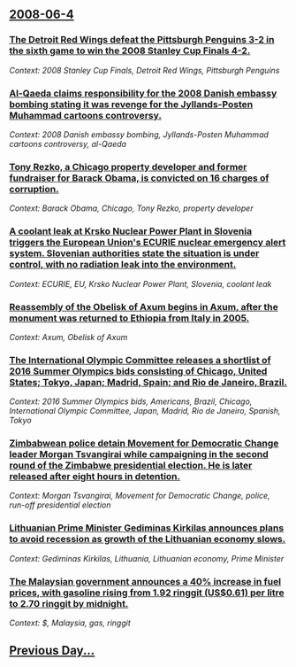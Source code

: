 ## [2008-06-4](/news/2008/06/4/index.md)

### [ The Detroit Red Wings defeat the Pittsburgh Penguins 3-2 in the sixth game to win the 2008 Stanley Cup Finals 4-2. ](/news/2008/06/4/the-detroit-red-wings-defeat-the-pittsburgh-penguins-3-2-in-the-sixth-game-to-win-the-2008-stanley-cup-finals-4-2.md)
_Context: 2008 Stanley Cup Finals, Detroit Red Wings, Pittsburgh Penguins_

### [ Al-Qaeda claims responsibility for the 2008 Danish embassy bombing stating it was revenge for the Jyllands-Posten Muhammad cartoons controversy. ](/news/2008/06/4/al-qaeda-claims-responsibility-for-the-2008-danish-embassy-bombing-stating-it-was-revenge-for-the-jyllands-posten-muhammad-cartoons-controv.md)
_Context: 2008 Danish embassy bombing, Jyllands-Posten Muhammad cartoons controversy, al-Qaeda_

### [ Tony Rezko, a Chicago property developer and former fundraiser for Barack Obama, is convicted on 16 charges of corruption. ](/news/2008/06/4/tony-rezko-a-chicago-property-developer-and-former-fundraiser-for-barack-obama-is-convicted-on-16-charges-of-corruption.md)
_Context: Barack Obama, Chicago, Tony Rezko, property developer_

### [ A coolant leak at Krsko Nuclear Power Plant in Slovenia triggers the European Union's ECURIE nuclear emergency alert system. Slovenian authorities state the situation is under control, with no radiation leak into the environment. ](/news/2008/06/4/a-coolant-leak-at-kra-ko-nuclear-power-plant-in-slovenia-triggers-the-european-union-s-ecurie-nuclear-emergency-alert-system-slovenian-aut.md)
_Context: ECURIE, EU, Krsko Nuclear Power Plant, Slovenia, coolant leak_

### [ Reassembly of the Obelisk of Axum begins in Axum, after the monument was returned to Ethiopia from Italy in 2005. ](/news/2008/06/4/reassembly-of-the-obelisk-of-axum-begins-in-axum-after-the-monument-was-returned-to-ethiopia-from-italy-in-2005.md)
_Context: Axum, Obelisk of Axum_

### [ The International Olympic Committee releases a shortlist of 2016 Summer Olympics bids consisting of Chicago, United States; Tokyo, Japan; Madrid, Spain; and Rio de Janeiro, Brazil. ](/news/2008/06/4/the-international-olympic-committee-releases-a-shortlist-of-2016-summer-olympics-bids-consisting-of-chicago-united-states-tokyo-japan-m.md)
_Context: 2016 Summer Olympics bids, Americans, Brazil, Chicago, International Olympic Committee, Japan, Madrid, Rio de Janeiro, Spanish, Tokyo_

### [ Zimbabwean police detain Movement for Democratic Change leader Morgan Tsvangirai while campaigning in the second round of the Zimbabwe presidential election. He is later released after eight hours in detention. ](/news/2008/06/4/zimbabwean-police-detain-movement-for-democratic-change-leader-morgan-tsvangirai-while-campaigning-in-the-second-round-of-the-zimbabwe-pres.md)
_Context: Morgan Tsvangirai, Movement for Democratic Change, police, run-off presidential election_

### [ Lithuanian Prime Minister Gediminas Kirkilas announces plans to avoid recession as growth of the Lithuanian economy slows. ](/news/2008/06/4/lithuanian-prime-minister-gediminas-kirkilas-announces-plans-to-avoid-recession-as-growth-of-the-lithuanian-economy-slows.md)
_Context: Gediminas Kirkilas, Lithuania, Lithuanian economy, Prime Minister_

### [ The Malaysian government announces a 40% increase in fuel prices, with gasoline rising from 1.92 ringgit (US$0.61) per litre to 2.70 ringgit by midnight. ](/news/2008/06/4/the-malaysian-government-announces-a-40-increase-in-fuel-prices-with-gasoline-rising-from-1-92-ringgit-us-0-61-per-litre-to-2-70-ringgi.md)
_Context: $, Malaysia, gas, ringgit_

## [Previous Day...](/news/2008/06/3/index.md)

